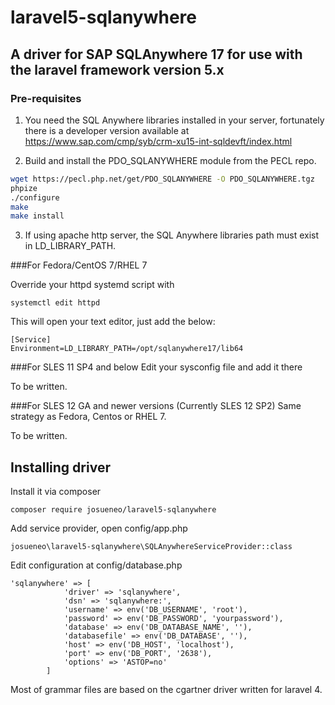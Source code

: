 # laravel5-sqlanywhere

## A driver for SAP SQLAnywhere 17 for use with the laravel framework version 5.x

### Pre-requisites

1. You need the SQL Anywhere libraries installed in your server, fortunately there is a developer version available at https://www.sap.com/cmp/syb/crm-xu15-int-sqldevft/index.html


2. Build and install the PDO_SQLANYWHERE module from the PECL repo.

```bash
wget https://pecl.php.net/get/PDO_SQLANYWHERE -O PDO_SQLANYWHERE.tgz
phpize
./configure
make
make install
```

3. If using apache http server, the SQL Anywhere libraries path must exist in LD_LIBRARY_PATH.

###For Fedora/CentOS 7/RHEL 7

Override your httpd systemd script with

```
systemctl edit httpd
```

This will open your text editor, just add the below:
```
[Service]
Environment=LD_LIBRARY_PATH=/opt/sqlanywhere17/lib64
```

###For SLES 11 SP4 and below
Edit your sysconfig file and add it there

To be written.

###For SLES 12 GA and newer versions (Currently SLES 12 SP2)
Same strategy as Fedora, Centos or RHEL 7.

To be written.


## Installing driver

Install it via composer
```
composer require josueneo/laravel5-sqlanywhere
```

Add service provider, open config/app.php
```
josueneo\laravel5-sqlanywhere\SQLAnywhereServiceProvider::class
```

Edit configuration at config/database.php
```
'sqlanywhere' => [
            'driver' => 'sqlanywhere',
            'dsn' => 'sqlanywhere:',
            'username' => env('DB_USERNAME', 'root'),
            'password' => env('DB_PASSWORD', 'yourpassword'),
            'database' => env('DB_DATABASE_NAME', ''),
            'databasefile' => env('DB_DATABASE', ''),
            'host' => env('DB_HOST', 'localhost'),
            'port' => env('DB_PORT', '2638'),
            'options' => 'ASTOP=no'
        ]
```


Most of grammar files are based on the cgartner driver written for laravel 4.

